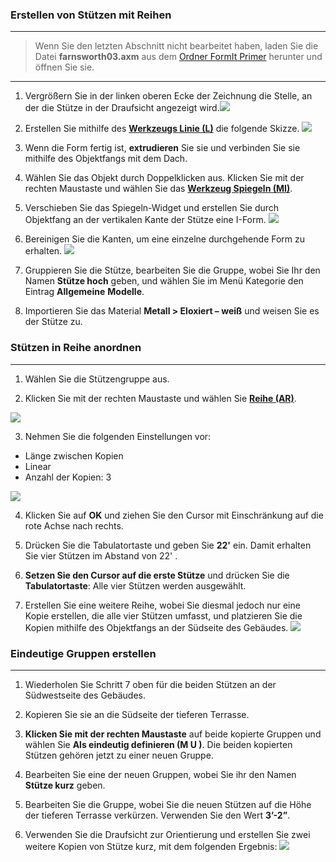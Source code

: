 

### Erstellen von Stützen mit Reihen

---

> Wenn Sie den letzten Abschnitt nicht bearbeitet haben, laden Sie die Datei **farnsworth03.axm** aus dem [Ordner FormIt Primer](https://autodesk.app.box.com/s/thavswirrbflit27rbqzl26ljj7fu1uv/1/9025446442) herunter und öffnen Sie sie.

---

1. Vergrößern Sie in der linken oberen Ecke der Zeichnung die Stelle, an der die Stütze in der Draufsicht angezeigt wird.![](images/5140a00b-351f-4fa8-8a18-a9e6c72012f4.png)

2. Erstellen Sie mithilfe des [**Werkzeugs Linie (L)**](../formit-introduction/tool-bars.md) die folgende Skizze. ![](images/09cf32a7-a359-4a56-a863-60fd03053ea2.png)

3. Wenn die Form fertig ist, **extrudieren** Sie sie und verbinden Sie sie mithilfe des Objektfangs mit dem Dach.

4. Wählen Sie das Objekt durch Doppelklicken aus. Klicken Sie mit der rechten Maustaste und wählen Sie das [**Werkzeug Spiegeln (MI)**](../tool-library/mirror.md).

5. Verschieben Sie das Spiegeln-Widget und erstellen Sie durch Objektfang an der vertikalen Kante der Stütze eine I-Form. ![](images/a52928c7-5c9c-46f8-b23c-241f454ccb79.png)

6. Bereinigen Sie die Kanten, um eine einzelne durchgehende Form zu erhalten. ![](images/e1265e6e-8a2a-4663-83ae-32bef74f3c25.png)

7. Gruppieren Sie die Stütze, bearbeiten Sie die Gruppe, wobei Sie Ihr den Namen **Stütze hoch** geben, und wählen Sie im Menü Kategorie den Eintrag **Allgemeine** **Modelle**.

8. Importieren Sie das Material **Metall > Eloxiert – weiß** und weisen Sie es der Stütze zu.

### Stützen in Reihe anordnen

---

1. Wählen Sie die Stützengruppe aus.

2. Klicken Sie mit der rechten Maustaste und wählen Sie [**Reihe (AR)**](../tool-library/tilt-array-copy-and-paste.md).

![](images/2fd9793f-8306-496b-b323-b9b9e1d7e89a.png)

3. Nehmen Sie die folgenden Einstellungen vor:

* Länge zwischen Kopien
* Linear
* Anzahl der Kopien: 3

![](images/0ef15b54-2b06-4443-823a-e58527e23858.png)

4. Klicken Sie auf **OK** und ziehen Sie den Cursor mit Einschränkung auf die rote Achse nach rechts.

5. Drücken Sie die Tabulatortaste und geben Sie **22'** ein. Damit erhalten Sie vier Stützen im Abstand von 22' .

6. **Setzen Sie den Cursor auf die erste Stütze** und drücken Sie die **Tabulatortaste**: Alle vier Stützen werden ausgewählt.

7. Erstellen Sie eine weitere Reihe, wobei Sie diesmal jedoch nur eine Kopie erstellen, die alle vier Stützen umfasst, und platzieren Sie die Kopien mithilfe des Objektfangs an der Südseite des Gebäudes. ![](images/5582b957-9965-43ba-bfa0-8102b6892f28.png)

### Eindeutige Gruppen erstellen

---

1. Wiederholen Sie Schritt 7 oben für die beiden Stützen an der Südwestseite des Gebäudes.

2. Kopieren Sie sie an die Südseite der tieferen Terrasse.

3. **Klicken Sie mit der rechten Maustaste** auf beide kopierte Gruppen und wählen Sie **Als eindeutig definieren (M U )**. Die beiden kopierten Stützen gehören jetzt zu einer neuen Gruppe.

4. Bearbeiten Sie eine der neuen Gruppen, wobei Sie ihr den Namen **Stütze kurz** geben.

5. Bearbeiten Sie die Gruppe, wobei Sie die neuen Stützen auf die Höhe der tieferen Terrasse verkürzen. Verwenden Sie den Wert **3’-2”**.

6. Verwenden Sie die Draufsicht zur Orientierung und erstellen Sie zwei weitere Kopien von Stütze kurz, mit dem folgenden Ergebnis: ![](images/9ffda7dc-4259-4e4b-8b72-37009701f81a.png)

